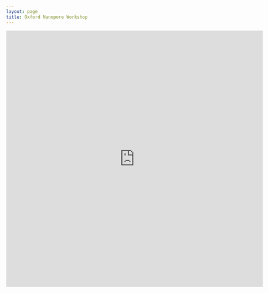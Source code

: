 ```yaml
---
layout: page
title: Oxford Nanopore Workshop
---
```

<iframe src="https://view.officeapps.live.com/op/embed.aspx?src=https://github.com/TheJacksonLaboratory/long-read-workshop/blob/gh-pages/users/oxford/oxford-workshop.docx?raw=true&embedded=true" width='700px' height='700px' frameborder='0'></iframe>
